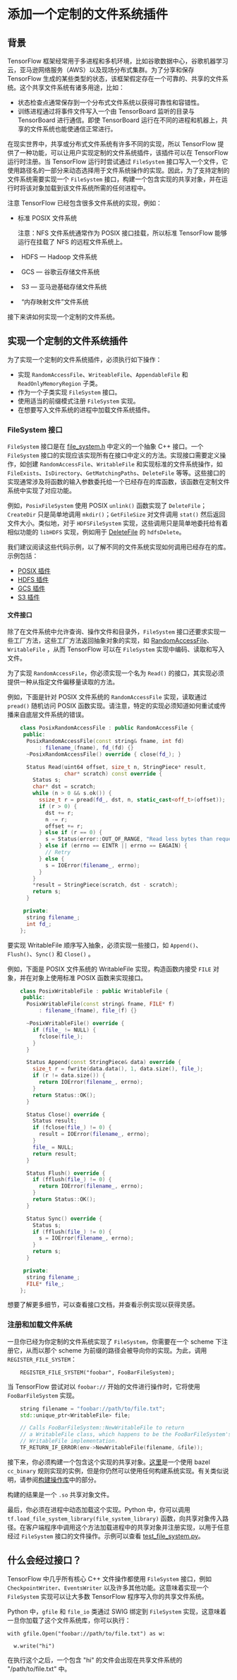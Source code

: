 # 添加一个定制的文件系统插件

## 背景

TensorFlow 框架经常用于多进程和多机环境，比如谷歌数据中心，谷歌机器学习云，亚马逊网络服务（AWS）以及现场分布式集群。为了分享和保存 TensorFlow 生成的某些类型的状态，该框架假定存在一个可靠的、共享的文件系统。这个共享文件系统有诸多用途，比如：

*   状态检查点通常保存到一个分布式文件系统以获得可靠性和容错性。
*   训练进程通过将事件文件写入一个由 TensorBoard 监听的目录与 TensorBoard 进行通信。即使 TensorBoard 运行在不同的进程和机器上，共享的文件系统也能使通信正常进行。

在现实世界中，共享或分布式文件系统有许多不同的实现，所以 TensorFlow 提供了一种功能，可以让用户实现定制的文件系统插件，该插件可以在 TensorFlow 运行时注册。当 TensorFlow 运行时尝试通过 `FileSystem` 接口写入一个文件，它使用路径名的一部分来动态选择用于文件系统操作的实现。因此，为了支持定制的文件系统需要实现一个 `FileSystem` 接口，构建一个包含实现的共享对象，并在运行时将该对象加载到该文件系统所需的任何进程中。

注意 TensorFlow 已经包含很多文件系统的实现，例如：

*   标准 POSIX 文件系统

    注意：NFS 文件系统通常作为 POSIX 接口挂载，所以标准 TensorFlow 能够运行在挂载了 NFS 的远程文件系统上。

*   HDFS — Hadoop 文件系统
*   GCS — 谷歌云存储文件系统
*   S3 — 亚马逊基础存储文件系统
*   “内存映射文件”文件系统

接下来讲如何实现一个定制的文件系统。

## 实现一个定制的文件系统插件

为了实现一个定制的文件系统插件，必须执行如下操作：

*   实现 `RandomAccessFile`、`WriteableFile`、`AppendableFile` 和 `ReadOnlyMemoryRegion` 子类。
*   作为一个子类实现 `FileSystem` 接口。
*   使用适当的前缀模式注册 `FileSystem` 实现。
*   在想要写入文件系统的进程中加载文件系统插件。

### FileSystem 接口

`FileSystem` 接口是在 [file_system.h](https://github.com/tensorflow/tensorflow/blob/master/tensorflow/core/platform/file_system.h) 中定义的一个抽象 C++ 接口。一个 `FileSystem` 接口的实现应该实现所有在接口中定义的方法。实现接口需要定义操作，如创建 `RandomAccessFile`、`WritableFile` 和实现标准的文件系统操作，如 `FileExists`、`IsDirectory`、`GetMatchingPaths`、`DeleteFile` 等等。这些接口的实现通常涉及将函数的输入参数委托给一个已经存在的库函数，该函数在定制文件系统中实现了对应功能。

例如，`PosixFileSystem` 使用 POSIX `unlink()` 函数实现了 `DeleteFile`；`CreateDir` 只是简单地调用 `mkdir()`；`GetFileSize` 对文件调用 `stat()` 然后返回文件大小。类似地，对于 `HDFSFileSystem` 实现，这些调用只是简单地委托给有着相似功能的 `libHDFS` 实现，例如用于 [DeleteFile](https://github.com/tensorflow/tensorflow/blob/master/tensorflow/core/platform/hadoop/hadoop_file_system.cc#L386) 的 `hdfsDelete`。

我们建议阅读这些代码示例，以了解不同的文件系统实现如何调用已经存在的库。示例包括：

*   [POSIX 插件](https://github.com/tensorflow/tensorflow/blob/master/tensorflow/core/platform/posix/posix_file_system.h)
*   [HDFS 插件](https://github.com/tensorflow/tensorflow/blob/master/tensorflow/core/platform/hadoop/hadoop_file_system.h)
*   [GCS 插件](https://github.com/tensorflow/tensorflow/blob/master/tensorflow/core/platform/cloud/gcs_file_system.h)
*   [S3 插件](https://github.com/tensorflow/tensorflow/blob/master/tensorflow/core/platform/s3/s3_file_system.h)

#### 文件接口

除了在文件系统中允许查询、操作文件和目录外，`FileSystem` 接口还要求实现一些工厂方法，这些工厂方法返回抽象对象的实现，如 [RandomAccessFile](https://github.com/tensorflow/tensorflow/blob/master/tensorflow/core/platform/file_system.h#L223)、`WritableFile` ，从而 TensorFlow 可以在 `FileSystem` 实现中编码、读取和写入文件。

为了实现 `RandomAccessFile`，你必须实现一个名为 `Read()` 的接口，其实现必须提供一种从指定文件偏移量读取的方法。

例如，下面是针对 POSIX 文件系统的 `RandomAccessFile` 实现，读取通过 `pread()` 随机访问 POSIX 函数实现。请注意，特定的实现必须知道如何重试或传播来自底层文件系统的错误。

```C++
    class PosixRandomAccessFile : public RandomAccessFile {
     public:
      PosixRandomAccessFile(const string& fname, int fd)
          : filename_(fname), fd_(fd) {}
      ~PosixRandomAccessFile() override { close(fd_); }

      Status Read(uint64 offset, size_t n, StringPiece* result,
                  char* scratch) const override {
        Status s;
        char* dst = scratch;
        while (n > 0 && s.ok()) {
          ssize_t r = pread(fd_, dst, n, static_cast<off_t>(offset));
          if (r > 0) {
            dst += r;
            n -= r;
            offset += r;
          } else if (r == 0) {
            s = Status(error::OUT_OF_RANGE, "Read less bytes than requested");
          } else if (errno == EINTR || errno == EAGAIN) {
            // Retry
          } else {
            s = IOError(filename_, errno);
          }
        }
        *result = StringPiece(scratch, dst - scratch);
        return s;
      }

     private:
      string filename_;
      int fd_;
    };
```

要实现 WritableFile 顺序写入抽象，必须实现一些接口，如 `Append()`、`Flush()`、`Sync()` 和 `Close()` 。

例如，下面是 POSIX 文件系统的 WritableFile 实现，构造函数内接受 `FILE` 对象，并在对象上使用标准 POSIX 函数来实现接口。

```C++
    class PosixWritableFile : public WritableFile {
     public:
      PosixWritableFile(const string& fname, FILE* f)
          : filename_(fname), file_(f) {}

      ~PosixWritableFile() override {
        if (file_ != NULL) {
          fclose(file_);
        }
      }

      Status Append(const StringPiece& data) override {
        size_t r = fwrite(data.data(), 1, data.size(), file_);
        if (r != data.size()) {
          return IOError(filename_, errno);
        }
        return Status::OK();
      }

      Status Close() override {
        Status result;
        if (fclose(file_) != 0) {
          result = IOError(filename_, errno);
        }
        file_ = NULL;
        return result;
      }

      Status Flush() override {
        if (fflush(file_) != 0) {
          return IOError(filename_, errno);
        }
        return Status::OK();
      }

      Status Sync() override {
        Status s;
        if (fflush(file_) != 0) {
          s = IOError(filename_, errno);
        }
        return s;
      }

     private:
      string filename_;
      FILE* file_;
    };

```

想要了解更多细节，可以查看接口文档，并查看示例实现以获得灵感。

### 注册和加载文件系统

一旦你已经为你定制的文件系统实现了 `FileSystem`，你需要在一个 scheme 下注册它，从而以那个 scheme 为前缀的路径会被导向你的实现。为此，调用 `REGISTER_FILE_SYSTEM`：

```
    REGISTER_FILE_SYSTEM("foobar", FooBarFileSystem);
```

当 TensorFlow 尝试对以 `foobar://` 开始的文件进行操作时，它将使用 `FooBarFileSystem` 实现。

```C++
    string filename = "foobar://path/to/file.txt";
    std::unique_ptr<WritableFile> file;

    // Calls FooBarFileSystem::NewWritableFile to return
    // a WritableFile class, which happens to be the FooBarFileSystem's
    // WritableFile implementation.
    TF_RETURN_IF_ERROR(env->NewWritableFile(filename, &file));
```

接下来，你必须构建一个包含这个实现的共享对象。[这里](https://github.com/tensorflow/tensorflow/blob/master/tensorflow/python/BUILD#L244)是一个使用 bazel `cc_binary` 规则实现的实例，但是你仍然可以使用任何构建系统实现。有关类似说明，请参阅[构建操作库](../extend/adding_an_op.md#build_the_op_library)中的部分。

构建的结果是一个 `.so` 共享对象文件。

最后，你必须在进程中动态加载这个实现。Python 中，你可以调用 `tf.load_file_system_library(file_system_library)` 函数，向共享对象传入路径。在客户端程序中调用这个方法加载进程中的共享对象并注册实现，以用于任意经过 `FileSystem` 接口的文件操作。示例可以查看 [test_file_system.py](https://github.com/tensorflow/tensorflow/blob/master/tensorflow/python/framework/file_system_test.py)。

## 什么会经过接口？

TensorFlow 中几乎所有核心 C++ 文件操作都使用 `FileSystem` 接口，例如 `CheckpointWriter`、`EventsWriter` 以及许多其他功能。这意味着实现一个 `FileSystem` 实现可以让大多数 TensorFlow 程序写入你的共享文件系统。

Python 中，`gfile` 和 `file_io` 类通过 SWIG 绑定到 `FileSystem` 实现，这意味着一旦你加载了这个文件系统库，你可以执行：

```
with gfile.Open("foobar://path/to/file.txt") as w:

  w.write("hi")
```

在执行这个之后，一个包含 "hi" 的文件会出现在共享文件系统的 "/path/to/file.txt" 中。
